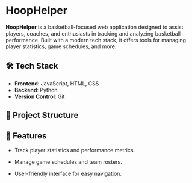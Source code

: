 # HoopHelper

**HoopHelper** is a basketball-focused web application designed to assist players, coaches, and enthusiasts in tracking and analyzing basketball performance. Built with a modern tech stack, it offers tools for managing player statistics, game schedules, and more.

## 🛠️ Tech Stack

- **Frontend**: JavaScript, HTML, CSS
- **Backend**: Python
- **Version Control**: Git

## 📁 Project Structure

## 📌 Features
- Track player statistics and performance metrics.

- Manage game schedules and team rosters.

- User-friendly interface for easy navigation.
